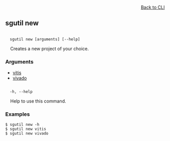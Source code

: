 <div id="readme" class="Box-body readme blob js-code-block-container">
<article class="markdown-body entry-content p-3 p-md-6" itemprop="text">
<p align="right">
<a href="https://github.com/fpgasystems/hacc/blob/main/cli/README.md#cli">Back to CLI</a>
</p>

## sgutil new

<code>
  sgutil new [arguments] [--help]
</code>
<p>
  &nbsp; &nbsp; Creates a new project of your choice.
</p>

### Arguments

* [vitis](./sgutil-new-vitis.md)
* [vivado](./sgutil-new-vivado.md)

<code>
  -h, --help
</code>
<p>
  &nbsp; &nbsp; Help to use this command.
</p>

### Examples
```
$ sgutil new -h
$ sgutil new vitis
$ sgutil new vivado
```